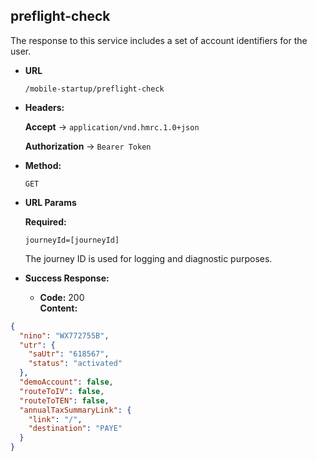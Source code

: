 preflight-check
----
The response to this service includes a set of account identifiers for the user.

* **URL**

  `/mobile-startup/preflight-check`

* **Headers:**

  **Accept** -> `application/vnd.hmrc.1.0+json`

  **Authorization** -> `Bearer Token`

* **Method:**

  `GET`

* **URL Params**

  **Required:**

  `journeyId=[journeyId]`

  The journey ID is used for logging and diagnostic purposes.

* **Success Response:**

    * **Code:** 200 <br />
      **Content:**

```json
{
  "nino": "WX772755B",
  "utr": {
    "saUtr": "618567",
    "status": "activated"
  },
  "demoAccount": false,
  "routeToIV": false,
  "routeToTEN": false,
  "annualTaxSummaryLink": {
    "link": "/",
    "destination": "PAYE"
  }
}
```


